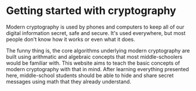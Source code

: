 # Getting started with cryptography
Modern cryptography is used by phones and computers to keep all of our digital information secret, safe and secure.  It's used everywhere, but most people don't know how it works or even what it does.
<p></p>
The funny thing is, the core algorithms underlying modern cryptography are built using  arithmatic and algebraic concepts that most middle-schoolers would be familiar with.  This website aims to teach the basic concepts of modern cryptography with that in mind.  After learning everything presented here, middle-school students should be able to hide and share secret messages using math that they already understand.
